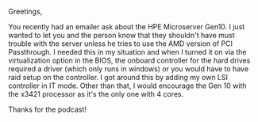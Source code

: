 Greetings,

You recently had an emailer ask about the HPE Microserver Gen10. I just wanted to let you and the person know that they shouldn't have must trouble with the server unless he tries to use the AMD version of PCI Passthrough. I needed this in my situation and when I turned it on via the virtualization option in the BIOS, the onboard controller for the hard drives required a driver (which only runs in windows) or you would have to have raid setup on the controller. I got around this by adding my own LSI controller in IT mode. Other than that, I would encourage  the Gen 10 with the x3421 processor as it's the only one with 4 cores. 

Thanks for the podcast!